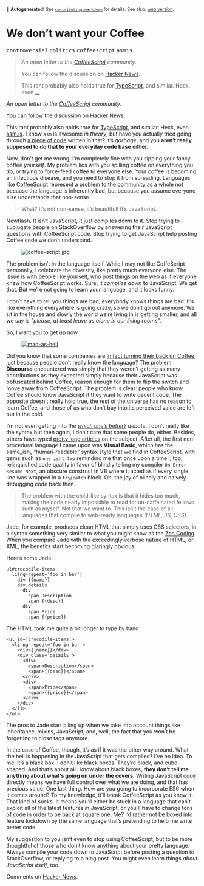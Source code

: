 <sub>&#x1F6A8; <strong>Autogenerated!</strong> See <a href="https://github.com/ponyfoo/articles/tree/noindex/contributing.markdown"><code>contributing.markdown</code></a> for details. See also: <a href="https://ponyfoo.com/articles/we-dont-want-your-coffee">web version</a>.</sub>

<a href="https://ponyfoo.com/articles/we-dont-want-your-coffee"><div></div></a>

<h1>We don&#x2019;t want your Coffee</h1>

<p><kbd>controversial</kbd> <kbd>politics</kbd> <kbd>coffeescript</kbd> <kbd>asmjs</kbd></p>

<blockquote><p><em>An open letter to the <a href="http://coffeescript.org/" target="_blank">CoffeeScript</a> community.</em></p><p>You can follow the discussion on <a href="https://news.ycombinator.com/item?id=6461166" target="_blank">Hacker News</a>.</p> <p>This rant probably also holds true for <a href="http://www.typescriptlang.org/" target="_blank">TypeScript</a>, and similar. Heck, even <a href="http://kripken.github.io/mloc_emscripten_talk" target="_blank">&#x2026;</a></p></blockquote>

<div><p><em>An open letter to the <a href="http://coffeescript.org/" target="_blank">CoffeeScript</a> community.</em></p></div>

<blockquote></blockquote>

<div><p>You can follow the discussion on <a href="https://news.ycombinator.com/item?id=6461166" target="_blank">Hacker News</a>.</p> <p>This rant probably also holds true for <a href="http://www.typescriptlang.org/" target="_blank">TypeScript</a>, and similar. Heck, even <a href="http://kripken.github.io/mloc_emscripten_talk" target="_blank">asm.js</a>. I know <code class="md-code md-code-inline">asm</code> is awesome <em>in theory</em>, but have you actually tried going through <a href="https://github.com/srijs/rusha/blob/master/rusha.js#L186" target="_blank">a piece of code</a> written in that? It&#x2019;s <em>garbage</em>, and you <strong>aren&#x2019;t really supposed to do that to your everyday code base</strong> either.</p> <p>Now, don&#x2019;t get me wrong, I&#x2019;m completely fine with you sipping your fancy coffee <em>yourself</em>. My problem lies with you spilling coffee on everything you do, or trying to force-feed coffee to everyone else. Your coffee is becoming an infectious disease, and you need to stop it from spreading. Languages like CoffeeScript represent a problem to the community as a whole not because the language is inherently bad, but because you assume everyone else understands that non-sense.</p> <blockquote> <p>What? It&#x2019;s not non-sense, it&#x2019;s beautiful! It&#x2019;s JavaScript.</p> </blockquote> <p>Newflash. It isn&#x2019;t JavaScript, it just compiles down to it. Stop trying to subjugate people on StackOverflow by answering their JavaScript questions with CoffeeScript code. Stop trying to get JavaScript help posting Coffee code we don&#x2019;t understand.</p></div>

<div><figure><img alt="coffee-script.jpg" title="The dreaded CoffeeScript" class="" src="https://i.imgur.com/KLkLxBC.jpg"></figure> <p>The problem isn&#x2019;t in the language itself. While I may not like CoffeScript personally, I celebrate the diversity, like pretty much everyone else. The issue is with people like yourself, who post things on the web as if everyone knew how CoffeeScript works. Sure, it <em>compiles down</em> to JavaScript. We get that. But we&#x2019;re not going to learn your language, and it looks funny.</p> <p>I don&#x2019;t have to tell you things are bad, everybody knows things are bad. It&#x2019;s like everything everywhere is going crazy, so we don&#x2019;t go out anymore. We sit in the house and slowly the world we&#x2019;re living in is getting smaller, and all we say is <em>&#x201C;please, at least leave us alone in our living rooms&#x201D;</em>.</p> <p>So, I want you to get up now.</p> <figure><a href="http://www.youtube.com/watch?v=WINDtlPXmmE" target="_blank" aria-label="Mad As Hell - Network"><img alt="mad-as-hell" class="" src="https://img.youtube.com/vi/WINDtlPXmmE/hqdefault.jpg"></a></figure> <p>Did you know that some companies are <a href="http://meta.discourse.org/t/is-it-better-for-discourse-to-use-javascript-or-coffeescript/3153" target="_blank" aria-label="Is it better for Discourse to use JavaScript or CoffeeScript?">in fact turning their back on Coffee</a>, just because people don&#x2019;t really know the language? The problem <strong>Discourse</strong> encountered was simply that they weren&#x2019;t getting as many contributions as they expected simply because their JavaScript was obfuscated behind Coffee, reason enough for them to flip the switch and move away from CoffeeScript. The problem is clear: people who know Coffee should know JavaScript if they want to write decent code. The opposite doesn&#x2019;t really hold true, the rest of the universe has no reason to learn Coffee, and those of us who don&#x2019;t buy into its perceived value are left out in the cold.</p> <p>I&#x2019;m not even getting into <em>the <a href="http://wekeroad.com/2012/03/21/coffeescript-or-straight-up-js-i-suck-either-way" target="_blank" aria-label="CoffeeScript or Straight Up Javascript? It&apos;s Decision Time">which one&#x2019;s better?</a> debate</em>. I don&#x2019;t really like the syntax but then again, I don&#x2019;t care that some people do, either. Besides, others have typed <a href="http://ryanflorence.com/2011/case-against-coffeescript/" target="_blank" aria-label="Case Against CoffeeScript">pretty long articles</a> on the subject. After all, the first non-procedural language I came upon was <strong>Visual Basic</strong>, which has the same_ish_ &#x201C;human-readable&#x201D; syntax style that we find in CoffeeScript, with gems such as <code class="md-code md-code-inline">one isnt two</code> reminding me that once upon a time I, too, relinquished code quality in favor of blindly telling my compiler <code class="md-code md-code-inline">On Error Resume Next</code>, an obscure construct in VB where it acted as if every single line was wrapped in a <code class="md-code md-code-inline">try</code>/<code class="md-code md-code-inline">catch</code> block. Oh, the joy of blindly and naively debugging code back then.</p> <blockquote> <p>The problem with the child-like syntax is that it hides too much, making the code nearly impossible to read for un-caffeinated fellows such as myself. Not that we want to. This isn&#x2019;t the case of all languages that compile to web-ready languages <em>(HTML, JS, CSS)</em>.</p> </blockquote> <p>Jade, for example, produces clean HTML that simply uses CSS selectors, in a syntax something very similar to what you might know as the <a href="http://coding.smashingmagazine.com/2009/11/21/zen-coding-a-new-way-to-write-html-code/" target="_blank">Zen Coding</a>. When you compare Jade with the exceedingly verbose nature of HTML, or XML, the benefits start becoming glaringly obvious.</p> <p>Here&#x2019;s some Jade</p> <pre class="md-code-block"><code class="md-code md-lang-css">ul#crocodile-items
  li(ng-repeat=&apos;foo in bar&apos;)
    div {{name}}
    div.details
      div
        span Description
        span {{desc}}
      div
        span Price
        span {{price}}
</code></pre> <p>The HTML took me quite a bit longer to type by hand</p> <pre class="md-code-block"><code class="md-code md-lang-xml"><span class="md-code-tag">&lt;<span class="md-code-title">ul</span> <span class="md-code-attribute">id</span>=<span class="md-code-value">&apos;crocodile-items&apos;</span>&gt;</span>
  <span class="md-code-tag">&lt;<span class="md-code-title">li</span> <span class="md-code-attribute">ng-repeat</span>=<span class="md-code-value">&apos;foo in bar&apos;</span>&gt;</span>
    <span class="md-code-tag">&lt;<span class="md-code-title">div</span>&gt;</span>{{name}}<span class="md-code-tag">&lt;/<span class="md-code-title">div</span>&gt;</span>
    <span class="md-code-tag">&lt;<span class="md-code-title">div</span> <span class="md-code-attribute">class</span>=<span class="md-code-value">&apos;details&apos;</span>&gt;</span>
      <span class="md-code-tag">&lt;<span class="md-code-title">div</span>&gt;</span>
        <span class="md-code-tag">&lt;<span class="md-code-title">span</span>&gt;</span>Description<span class="md-code-tag">&lt;/<span class="md-code-title">span</span>&gt;</span>
        <span class="md-code-tag">&lt;<span class="md-code-title">span</span>&gt;</span>{{desc}}<span class="md-code-tag">&lt;/<span class="md-code-title">span</span>&gt;</span>
      <span class="md-code-tag">&lt;/<span class="md-code-title">div</span>&gt;</span>
      <span class="md-code-tag">&lt;<span class="md-code-title">div</span>&gt;</span>
        <span class="md-code-tag">&lt;<span class="md-code-title">span</span>&gt;</span>Price<span class="md-code-tag">&lt;/<span class="md-code-title">span</span>&gt;</span>
        <span class="md-code-tag">&lt;<span class="md-code-title">span</span>&gt;</span>{{price}}<span class="md-code-tag">&lt;/<span class="md-code-title">span</span>&gt;</span>
      <span class="md-code-tag">&lt;/<span class="md-code-title">div</span>&gt;</span>
    <span class="md-code-tag">&lt;/<span class="md-code-title">div</span>&gt;</span>
  <span class="md-code-tag">&lt;/<span class="md-code-title">li</span>&gt;</span>
<span class="md-code-tag">&lt;/<span class="md-code-title">ul</span>&gt;</span>
</code></pre> <p>The pros to Jade start piling up when we take into account things like inheritance, mixins, JavaScript, and, well, the fact that you won&#x2019;t be forgetting to close tags anymore.</p> <p>In the case of Coffee, though, it&#x2019;s as if it was the other way around. What the hell is happening in the JavaScript that gets compiled? I&#x2019;ve no idea. To me, it&#x2019;s a black box. I don&#x2019;t like black boxes. They&#x2019;re black, and cube shaped. And that&#x2019;s about all I know about black boxes, <strong>they don&#x2019;t tell me anything about what&#x2019;s going on under the covers</strong>. Writing JavaScript code directly means we have full control over what we are doing, and that has precious value. One last thing. How are you going to incorporate ES6 when it comes around? To my knowledge, it&#x2019;ll break CoffeeScript as you know it. That kind of sucks. It means you&#x2019;ll either be stuck in a language that can&#x2019;t exploit all of the latest features in JavaScript, or you&#x2019;ll have to change tons of code in order to be back at square one. Me? I&#x2019;d rather not be boxed into feature lockdown by the same language that&#x2019;s pretending to help me write better code.</p> <p>My suggestion to you isn&#x2019;t even to stop using CoffeeScript, but to be more thoughtful of those who don&#x2019;t know anything about your pretty language. Always compile your code down to JavaScript before posting a question to StackOverflow, or replying to a blog post. You might even learn things <em>about JavaScript itself</em>, too.</p> <p>Comments on <a href="https://news.ycombinator.com/item?id=6461166" target="_blank" aria-label="HN: We don&apos;t want your coffeescript">Hacker News</a>.</p></div>
